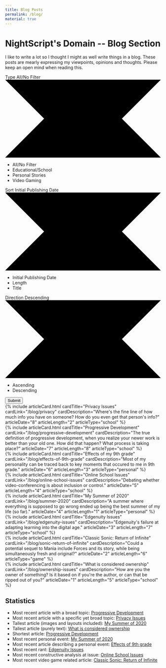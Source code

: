 ```yaml
---
title: Blog Posts
permalink: /blog/
material: true
---
```


# NightScript's Domain -- Blog Section
I like to write a lot so I thought I might as well write things in a blog. These posts are mearly expressing my viewpoints, opinions and thoughts. Please keep an open mind when reading this.

<div class="mb-3 d-flex" style="justify-content: space-between;">
	<div>
		<div class="mdc-select mdc-select--outlined rounded">
			<div class="mdc-select__anchor">
				<span class="mdc-notched-outline">
					<span class="mdc-notched-outline__leading"></span>
					<span class="mdc-notched-outline__notch"><span id="outlined-select-label" class="mdc-floating-label mdc-floating-label--float-above">Type</span></span>
					<span class="mdc-notched-outline__trailing"></span>
				</span>
				<span class="mdc-select__selected-text-container"><span id="filterSelected" class="mdc-select__selected-text">All/No Filter</span></span>
				<span class="mdc-select__dropdown-icon">
					<svg class="mdc-select__dropdown-icon-graphic" viewBox="7 10 10 5" focusable="false">
						<polygon class="mdc-select__dropdown-icon-inactive" stroke="none" fill-rule="evenodd" points="7 10 12 15 17 10"></polygon>
						<polygon class="mdc-select__dropdown-icon-active" stroke="none" fill-rule="evenodd" points="7 15 12 10 17 15"></polygon>
					</svg>
				</span>
			</div>
			<div class="mdc-select__menu mdc-menu mdc-menu-surface mdc-menu-surface--fullwidth">
				<ul class="mdc-list" role="listbox" aria-label="Type">
					<li class="mdc-list-item mdc-list-item--selected" aria-selected="true" data-value="all" role="option">
						<span class="mdc-list-item__ripple"></span>
						<span class="mdc-list-item__text">All/No Filter</span>
					</li>
					<li class="mdc-list-item" aria-selected="false" data-value="education" role="option">
						<span class="mdc-list-item__ripple"></span>
						<span class="mdc-list-item__text">Educational/School</span>
					</li>
					<li class="mdc-list-item" aria-selected="false" data-value="personal" role="option">
						<span class="mdc-list-item__ripple"></span>
						<span class="mdc-list-item__text">Personal Stories</span>
					</li>
					<li class="mdc-list-item" aria-selected="false" data-value="vgames" role="option">
						<span class="mdc-list-item__ripple"></span>
						<span class="mdc-list-item__text">Video Gaming</span>
					</li>
				</ul>
			</div>
		</div>
	</div>
	<div>
		<div class="mdc-select mdc-select--outlined rounded">
			<div class="mdc-select__anchor">
				<span class="mdc-notched-outline">
					<span class="mdc-notched-outline__leading"></span>
					<span class="mdc-notched-outline__notch"><span id="outlined-select-label" class="mdc-floating-label mdc-floating-label--float-above">Sort</span></span>
					<span class="mdc-notched-outline__trailing"></span>
				</span>
				<span class="mdc-select__selected-text-container"><span id="sortSelected" class="mdc-select__selected-text">Initial Publishing Date</span></span>
				<span class="mdc-select__dropdown-icon">
					<svg class="mdc-select__dropdown-icon-graphic" viewBox="7 10 10 5" focusable="false">
						<polygon class="mdc-select__dropdown-icon-inactive" stroke="none" fill-rule="evenodd" points="7 10 12 15 17 10"></polygon>
						<polygon class="mdc-select__dropdown-icon-active" stroke="none" fill-rule="evenodd" points="7 15 12 10 17 15"></polygon>
					</svg>
				</span>
			</div>
			<div class="mdc-select__menu mdc-menu mdc-menu-surface mdc-menu-surface--fullwidth">
				<ul class="mdc-list" role="listbox" aria-label="Type">
					<li class="mdc-list-item mdc-list-item--selected" aria-selected="true" data-value="date" role="option">
						<span class="mdc-list-item__ripple"></span>
						<span class="mdc-list-item__text">Initial Publishing Date</span>
					</li>
					<li class="mdc-list-item" aria-selected="false" data-value="length" role="option">
						<span class="mdc-list-item__ripple"></span>
						<span class="mdc-list-item__text">Length</span>
					</li>
					<li class="mdc-list-item" aria-selected="false" data-value="title" role="option">
						<span class="mdc-list-item__ripple"></span>
						<span class="mdc-list-item__text">Title</span>
					</li>
				</ul>
			</div>
		</div>
		<div class="mdc-select mdc-select--outlined rounded">
			<div class="mdc-select__anchor" aria-labelledby="outlined-select-label">
				<span class="mdc-notched-outline">
					<span class="mdc-notched-outline__leading"></span>
					<span class="mdc-notched-outline__notch"><span id="outlined-select-label" class="mdc-floating-label mdc-floating-label--float-above">Direction</span></span>
					<span class="mdc-notched-outline__trailing"></span>
				</span>
				<span class="mdc-select__selected-text-container"><span id="directionSelected" class="mdc-select__selected-text">Descending</span></span>
				<span class="mdc-select__dropdown-icon">
					<svg class="mdc-select__dropdown-icon-graphic" viewBox="7 10 10 5" focusable="false">
						<polygon class="mdc-select__dropdown-icon-inactive" stroke="none" fill-rule="evenodd" points="7 10 12 15 17 10"></polygon>
						<polygon class="mdc-select__dropdown-icon-active" stroke="none" fill-rule="evenodd" points="7 15 12 10 17 15"></polygon>
					</svg>
				</span>
			</div>
			<div class="mdc-select__menu mdc-menu mdc-menu-surface mdc-menu-surface--fullwidth">
				<ul class="mdc-list" role="listbox" aria-label="Type">
					<li class="mdc-list-item" aria-selected="false" data-value="education" role="option">
						<span class="mdc-list-item__ripple"></span>
						<span class="mdc-list-item__text">Ascending</span>
					</li>
					<li class="mdc-list-item mdc-list-item--selected" aria-selected="true" data-value="all" role="option">
						<span class="mdc-list-item__ripple"></span>
						<span class="mdc-list-item__text">Descending</span>
					</li>
				</ul>
			</div>
		</div>
		<button class="btn btn-primary" onclick="refreshListing()">Submit</button>
	</div>
</div>

<div class="row row-cols-1 row-cols-md-2 row-cols-xl-3 row-cols-xxl-4 g-4 mb-3" id="articleList">
	<div class="col">{% include articleCard.html cardTitle="Privacy Issues" cardLink="/blog/privacy" cardDescription="Where's the fine line of how much info you have on someone? How do you even get that person's info?" articleDate="8" articleLength="2" articleType="school" %}</div>
	<div class="col">{% include articleCard.html cardTitle="Progressive Development" cardLink="/blog/progressive-development" cardDescription="The true definition of progressive development, when you realize your newer work is better than your old one. How did that happen? What process is taking place?" articleDate="7" articleLength="8" articleType="school" %}</div>
	<div class="col">{% include articleCard.html cardTitle="Effects of my 9th grade" cardLink="/blog/effects-of-9th-grade" cardDescription="Most of my personality can be traced back to key moments that occured to me in 9th grade." articleDate="6" articleLength="3" articleType="personal" %}</div>
	<div class="col">{% include articleCard.html cardTitle="Online School Issues" cardLink="/blog/online-school-issues" cardDescription="Debating whether video-conferencing is about inclusion or control." articleDate="5" articleLength="4" articleType="school" %}</div>
	<div class="col">{% include articleCard.html cardTitle="My Summer of 2020" cardLink="/blog/summer-2020" cardDescription="A summer where everything is supposed to go wrong ended up being the best summer of my life (so far)." articleDate="4" articleLength="1" articleType="personal" %}</div>
	<div class="col">{% include articleCard.html cardTitle="Edgenuity Issues" cardLink="/blog/edgenuity-issues" cardDescription="Edgenuity's failure at adapting learning into the digital age." articleDate="3" articleLength="7" articleType="school" %}</div>
	<div class="col">{% include articleCard.html cardTitle="Classic Sonic: Return of Infinite" cardLink="/blog/sonic-return-of-infinite" cardDescription="Could a potential sequel to Mania include Forces and its story, while being simultaneously fresh and original?" articleDate="2" articleLength="6" articleType="game" %}</div>
	<div class="col">{% include articleCard.html cardTitle="What is considered ownership" cardLink="/blog/ownership-issues" cardDescription="How are you the owner of something? Is it based on if you're the author, or can that be ripped out of you?" articleDate="1" articleLength="5" articleType="school" %}</div>
</div>

## Statistics

- Most recent article with a broad topic: [Progressive Development](/blog/progressive-development)
- Most recent article with a specific yet broad topic: [Privacy Issues](/blog/privacy)
- Tallest article (images and layouts included): [My Summer of 2020](/blog/summer-2020)
- Tallest article (purely text): [What is considered ownership](/blog/ownership-issues)
- Shortest article: [Progressive Development](/blog/progressive-development)
- Most recent personal event: [My Summer of 2020](/blog/summer-2020)
- Most recent article describing a personal event: [Effects of 9th grade](/blog/effects-of-9th-grade)
- Most recent rant: [Edgenuity Issues](/blog/edgenuity-issues)
- Most recent constructive analysis at issue: [Online School Issues](/blog/online-school-issues)
- Most recent video game related article: [Classic Sonic: Return of Infinite](/blog/sonic-return-of-infinite)

<script>
	const articleListContainer = document.getElementById("articleList");
	const filter = {
		'All/No Filter': {
			'Initial Publishing Date (Ascending)': [...articleListContainer.children].sort((x, y) => parseInt(x.firstElementChild.getAttribute("articledate")) - parseInt(y.firstElementChild.getAttribute("articledate"))),
			'Initial Publishing Date (Descending)': [...articleListContainer.children].sort((x, y) => parseInt(x.firstElementChild.getAttribute("articledate")) + parseInt(y.firstElementChild.getAttribute("articledate"))),
			'Length (Ascending)': [...articleListContainer.children].sort((x, y) => parseInt(x.firstElementChild.getAttribute("articlelength")) - parseInt(y.firstElementChild.getAttribute("articlelength"))).reverse(),
			'Length (Descending)': [...articleListContainer.children].sort((x, y) => parseInt(x.firstElementChild.getAttribute("articlelength")) - parseInt(y.firstElementChild.getAttribute("articlelength"))),
			'Title (Ascending)': [...articleListContainer.children].sort((a, b) => a.getElementsByClassName('card-title')[0].innerText.localeCompare(b.getElementsByClassName('card-title')[0].innerText)),
			'Title (Descending)': [...articleListContainer.children].sort((a, b) => b.getElementsByClassName('card-title')[0].innerText.localeCompare(a.getElementsByClassName('card-title')[0].innerText)),
		},
		'Educational/School': {
			'Initial Publishing Date (Ascending)': [...articleListContainer.children]
				.filter(elem => elem.firstElementChild.getAttribute("articletype") == 'school')
				.sort((x, y) => parseInt(x.firstElementChild.getAttribute("articledate")) - parseInt(y.firstElementChild.getAttribute("articledate"))),
			'Initial Publishing Date (Descending)': [...articleListContainer.children]
				.filter(elem => elem.firstElementChild.getAttribute("articletype") == 'school')
				.sort((x, y) => parseInt(x.firstElementChild.getAttribute("articledate")) + parseInt(y.firstElementChild.getAttribute("articledate"))),
			'Length (Ascending)': [...articleListContainer.children]
				.filter(elem => elem.firstElementChild.getAttribute("articletype") == 'school')
				.sort((x, y) => parseInt(x.firstElementChild.getAttribute("articlelength")) - parseInt(y.firstElementChild.getAttribute("articlelength"))).reverse(),
			'Length (Descending)': [...articleListContainer.children]
				.filter(elem => elem.firstElementChild.getAttribute("articletype") == 'school')
				.sort((x, y) => parseInt(x.firstElementChild.getAttribute("articlelength")) - parseInt(y.firstElementChild.getAttribute("articlelength"))),
			'Title (Ascending)': [...articleListContainer.children]
				.filter(elem => elem.firstElementChild.getAttribute("articletype") == 'school')
				.sort((a, b) => a.getElementsByClassName('card-title')[0].innerText.localeCompare(b.getElementsByClassName('card-title')[0].innerText)),
			'Title (Descending)': [...articleListContainer.children]
				.filter(elem => elem.firstElementChild.getAttribute("articletype") == 'school')
				.sort((a, b) => b.getElementsByClassName('card-title')[0].innerText.localeCompare(a.getElementsByClassName('card-title')[0].innerText)),
		},
		'Personal Stories': {
			'Initial Publishing Date (Ascending)': [...articleListContainer.children]
				.filter(elem => elem.firstElementChild.getAttribute("articletype") == 'personal')
				.sort((x, y) => parseInt(x.firstElementChild.getAttribute("articledate")) - parseInt(y.firstElementChild.getAttribute("articledate"))),
			'Initial Publishing Date (Descending)': [...articleListContainer.children]
				.filter(elem => elem.firstElementChild.getAttribute("articletype") == 'personal')
				.sort((x, y) => parseInt(x.firstElementChild.getAttribute("articledate")) + parseInt(y.firstElementChild.getAttribute("articledate"))),
			'Length (Ascending)': [...articleListContainer.children]
				.filter(elem => elem.firstElementChild.getAttribute("articletype") == 'personal')
				.sort((x, y) => parseInt(x.firstElementChild.getAttribute("articlelength")) - parseInt(y.firstElementChild.getAttribute("articlelength"))).reverse(),
			'Length (Descending)': [...articleListContainer.children]
				.filter(elem => elem.firstElementChild.getAttribute("articletype") == 'personal')
				.sort((x, y) => parseInt(x.firstElementChild.getAttribute("articlelength")) - parseInt(y.firstElementChild.getAttribute("articlelength"))),
			'Title (Ascending)': [...articleListContainer.children]
				.filter(elem => elem.firstElementChild.getAttribute("articletype") == 'personal')
				.sort((a, b) => a.getElementsByClassName('card-title')[0].innerText.localeCompare(b.getElementsByClassName('card-title')[0].innerText)),
			'Title (Descending)': [...articleListContainer.children]
				.filter(elem => elem.firstElementChild.getAttribute("articletype") == 'personal')
				.sort((a, b) => b.getElementsByClassName('card-title')[0].innerText.localeCompare(a.getElementsByClassName('card-title')[0].innerText)),
		},
		'Video Gaming': {
			'Initial Publishing Date (Ascending)': [...articleListContainer.children]
				.filter(elem => elem.firstElementChild.getAttribute("articletype") == 'game')
				.sort((x, y) => parseInt(x.firstElementChild.getAttribute("articledate")) - parseInt(y.firstElementChild.getAttribute("articledate"))),
			'Initial Publishing Date (Descending)': [...articleListContainer.children]
				.filter(elem => elem.firstElementChild.getAttribute("articletype") == 'game')
				.sort((x, y) => parseInt(x.firstElementChild.getAttribute("articledate")) + parseInt(y.firstElementChild.getAttribute("articledate"))),
			'Length (Ascending)': [...articleListContainer.children]
				.filter(elem => elem.firstElementChild.getAttribute("articletype") == 'game')
				.sort((x, y) => parseInt(x.firstElementChild.getAttribute("articlelength")) - parseInt(y.firstElementChild.getAttribute("articlelength"))).reverse(),
			'Length (Descending)': [...articleListContainer.children]
				.filter(elem => elem.firstElementChild.getAttribute("articletype") == 'game')
				.sort((x, y) => parseInt(x.firstElementChild.getAttribute("articlelength")) - parseInt(y.firstElementChild.getAttribute("articlelength"))),
			'Title (Ascending)': [...articleListContainer.children]
				.filter(elem => elem.firstElementChild.getAttribute("articletype") == 'game')
				.sort((a, b) => a.getElementsByClassName('card-title')[0].innerText.localeCompare(b.getElementsByClassName('card-title')[0].innerText)),
			'Title (Descending)': [...articleListContainer.children]
				.filter(elem => elem.firstElementChild.getAttribute("articletype") == 'game')
				.sort((a, b) => b.getElementsByClassName('card-title')[0].innerText.localeCompare(a.getElementsByClassName('card-title')[0].innerText)),
		},
	};

	const refreshListing = () => {
		Array.prototype.slice.call(articleListContainer.children, 0).forEach(e => e.remove());
		filter[document.getElementById("filterSelected").innerHTML][document.getElementById("sortSelected").innerHTML + ` (${document.getElementById("directionSelected").innerHTML})`].forEach(e => articleListContainer.appendChild(e));
	};
</script>